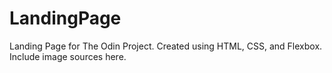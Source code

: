 # LandingPage
Landing Page for The Odin Project. Created using HTML, CSS, and Flexbox. Include image sources here.

